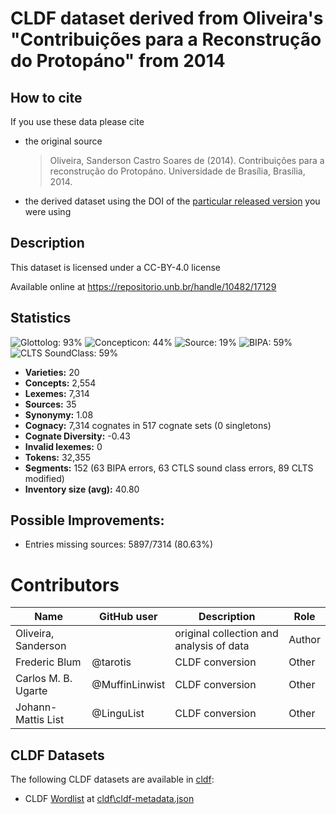 # CLDF dataset derived from Oliveira's "Contribuições para a Reconstrução do Protopáno" from 2014

## How to cite

If you use these data please cite
- the original source
  > Oliveira, Sanderson Castro Soares de (2014). Contribuições para a reconstrução do Protopáno. Universidade de Brasília, Brasília, 2014.
- the derived dataset using the DOI of the [particular released version](../../releases/) you were using

## Description


This dataset is licensed under a CC-BY-4.0 license

Available online at https://repositorio.unb.br/handle/10482/17129

## Statistics


![Glottolog: 93%](https://img.shields.io/badge/Glottolog-93%25-green.svg "Glottolog: 93%")
![Concepticon: 44%](https://img.shields.io/badge/Concepticon-44%25-red.svg "Concepticon: 44%")
![Source: 19%](https://img.shields.io/badge/Source-19%25-red.svg "Source: 19%")
![BIPA: 59%](https://img.shields.io/badge/BIPA-59%25-red.svg "BIPA: 59%")
![CLTS SoundClass: 59%](https://img.shields.io/badge/CLTS%20SoundClass-59%25-red.svg "CLTS SoundClass: 59%")

- **Varieties:** 20
- **Concepts:** 2,554
- **Lexemes:** 7,314
- **Sources:** 35
- **Synonymy:** 1.08
- **Cognacy:** 7,314 cognates in 517 cognate sets (0 singletons)
- **Cognate Diversity:** -0.43
- **Invalid lexemes:** 0
- **Tokens:** 32,355
- **Segments:** 152 (63 BIPA errors, 63 CTLS sound class errors, 89 CLTS modified)
- **Inventory size (avg):** 40.80

## Possible Improvements:



- Entries missing sources: 5897/7314 (80.63%)

# Contributors

Name | GitHub user | Description | Role |
--- | --- | --- | --- |
Oliveira, Sanderson  | | original collection and analysis of data | Author
Frederic Blum | @tarotis | CLDF conversion | Other
Carlos M. B. Ugarte | @MuffinLinwist | CLDF conversion | Other
Johann-Mattis List | @LinguList| CLDF conversion | Other




## CLDF Datasets

The following CLDF datasets are available in [cldf](cldf):

- CLDF [Wordlist](https://github.com/cldf/cldf/tree/master/modules/Wordlist) at [cldf\cldf-metadata.json](cldf\cldf-metadata.json)